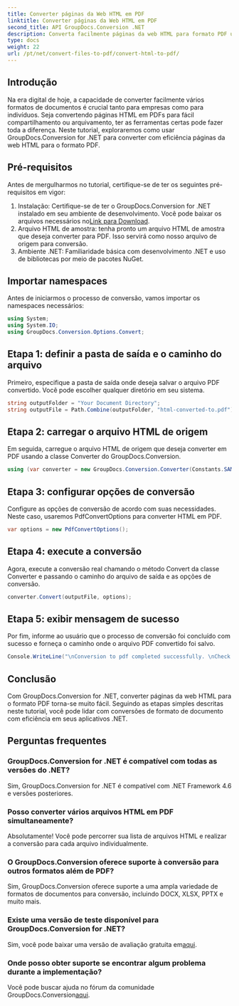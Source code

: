 ```yaml
---
title: Converter páginas da Web HTML em PDF
linktitle: Converter páginas da Web HTML em PDF
second_title: API GroupDocs.Conversion .NET
description: Converta facilmente páginas da web HTML para formato PDF usando GroupDocs.Conversion for .NET. Siga nosso guia passo a passo para uma conversão perfeita de formatos de documentos.
type: docs
weight: 22
url: /pt/net/convert-files-to-pdf/convert-html-to-pdf/
---
```

## Introdução
Na era digital de hoje, a capacidade de converter facilmente vários formatos de documentos é crucial tanto para empresas como para indivíduos. Seja convertendo páginas HTML em PDFs para fácil compartilhamento ou arquivamento, ter as ferramentas certas pode fazer toda a diferença. Neste tutorial, exploraremos como usar GroupDocs.Conversion for .NET para converter com eficiência páginas da web HTML para o formato PDF.
## Pré-requisitos
Antes de mergulharmos no tutorial, certifique-se de ter os seguintes pré-requisitos em vigor:
1.  Instalação: Certifique-se de ter o GroupDocs.Conversion for .NET instalado em seu ambiente de desenvolvimento. Você pode baixar os arquivos necessários no[Link para Download](https://releases.groupdocs.com/conversion/net/).
2. Arquivo HTML de amostra: tenha pronto um arquivo HTML de amostra que deseja converter para PDF. Isso servirá como nosso arquivo de origem para conversão.
3. Ambiente .NET: Familiaridade básica com desenvolvimento .NET e uso de bibliotecas por meio de pacotes NuGet.

## Importar namespaces
Antes de iniciarmos o processo de conversão, vamos importar os namespaces necessários:
```csharp
using System;
using System.IO;
using GroupDocs.Conversion.Options.Convert;
```

## Etapa 1: definir a pasta de saída e o caminho do arquivo
Primeiro, especifique a pasta de saída onde deseja salvar o arquivo PDF convertido. Você pode escolher qualquer diretório em seu sistema.
```csharp
string outputFolder = "Your Document Directory";
string outputFile = Path.Combine(outputFolder, "html-converted-to.pdf");
```
## Etapa 2: carregar o arquivo HTML de origem
Em seguida, carregue o arquivo HTML de origem que deseja converter em PDF usando a classe Converter do GroupDocs.Conversion.
```csharp
using (var converter = new GroupDocs.Conversion.Converter(Constants.SAMPLE_HTML))
```
## Etapa 3: configurar opções de conversão
Configure as opções de conversão de acordo com suas necessidades. Neste caso, usaremos PdfConvertOptions para converter HTML em PDF.
```csharp
var options = new PdfConvertOptions();
```
## Etapa 4: execute a conversão
Agora, execute a conversão real chamando o método Convert da classe Converter e passando o caminho do arquivo de saída e as opções de conversão.
```csharp
converter.Convert(outputFile, options);
```
## Etapa 5: exibir mensagem de sucesso
Por fim, informe ao usuário que o processo de conversão foi concluído com sucesso e forneça o caminho onde o arquivo PDF convertido foi salvo.
```csharp
Console.WriteLine("\nConversion to pdf completed successfully. \nCheck output in {0}", outputFolder);
```

## Conclusão
Com GroupDocs.Conversion for .NET, converter páginas da web HTML para o formato PDF torna-se muito fácil. Seguindo as etapas simples descritas neste tutorial, você pode lidar com conversões de formato de documento com eficiência em seus aplicativos .NET.
## Perguntas frequentes
### GroupDocs.Conversion for .NET é compatível com todas as versões do .NET?
Sim, GroupDocs.Conversion for .NET é compatível com .NET Framework 4.6 e versões posteriores.
### Posso converter vários arquivos HTML em PDF simultaneamente?
Absolutamente! Você pode percorrer sua lista de arquivos HTML e realizar a conversão para cada arquivo individualmente.
### O GroupDocs.Conversion oferece suporte à conversão para outros formatos além de PDF?
Sim, GroupDocs.Conversion oferece suporte a uma ampla variedade de formatos de documentos para conversão, incluindo DOCX, XLSX, PPTX e muito mais.
### Existe uma versão de teste disponível para GroupDocs.Conversion for .NET?
 Sim, você pode baixar uma versão de avaliação gratuita em[aqui](https://releases.groupdocs.com/).
### Onde posso obter suporte se encontrar algum problema durante a implementação?
 Você pode buscar ajuda no fórum da comunidade GroupDocs.Conversion[aqui](https://forum.groupdocs.com/c/conversion/11).